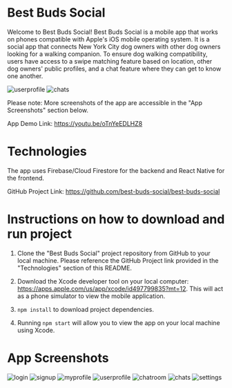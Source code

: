 # Best Buds Social

Welcome to Best Buds Social! Best Buds Social is a mobile app that works on phones compatible with Apple's iOS mobile operating system. It is a social app that connects New York City dog owners with other dog owners looking for a walking companion. To ensure dog walking compatibility, users have access to a swipe matching feature based on location, other dog owners' public profiles, and a chat feature where they can get to know one another.

![userprofile](https://user-images.githubusercontent.com/64669206/102546877-4dcce100-4086-11eb-9aa6-5d221f88da84.png)
![chats](https://user-images.githubusercontent.com/64669206/102546894-53c2c200-4086-11eb-9b51-64f856aa7330.png)


Please note: More screenshots of the app are accessible in the "App Screenshots" section below.

App Demo Link: https://youtu.be/oTnYeEDLHZ8

# Technologies

The app uses Firebase/Cloud Firestore for the backend and React Native for the frontend.

GitHub Project Link: https://github.com/best-buds-social/best-buds-social

# Instructions on how to download and run project

1.  Clone the "Best Buds Social" project repository from GitHub to your local machine. Please reference the GitHub Project link provided in the "Technologies" section of this README.

2. Download the Xcode developer tool on your local computer: https://apps.apple.com/us/app/xcode/id497799835?mt=12. This will act as a phone simulator to view the mobile application.

2.  `npm install` to download project dependencies.

3.  Running `npm start` will allow you to view the app on your local machine using Xcode.

# App Screenshots

![login](https://user-images.githubusercontent.com/64669206/102546814-38f04d80-4086-11eb-9b66-f79241545061.png)
![signup](https://user-images.githubusercontent.com/64669206/102546831-3e4d9800-4086-11eb-82f5-830a0226221a.png)
![myprofile](https://user-images.githubusercontent.com/64669206/102546869-4ad1f080-4086-11eb-82e1-e31b0a8c5bab.png)
![userprofile](https://user-images.githubusercontent.com/64669206/102546877-4dcce100-4086-11eb-9aa6-5d221f88da84.png)
![chatroom](https://user-images.githubusercontent.com/64669206/102546885-51606800-4086-11eb-8a68-58ccf7272b55.png)
![chats](https://user-images.githubusercontent.com/64669206/102546894-53c2c200-4086-11eb-9b51-64f856aa7330.png)
![settings](https://user-images.githubusercontent.com/64669206/102546911-57eedf80-4086-11eb-916c-c6bafd148f64.png)






